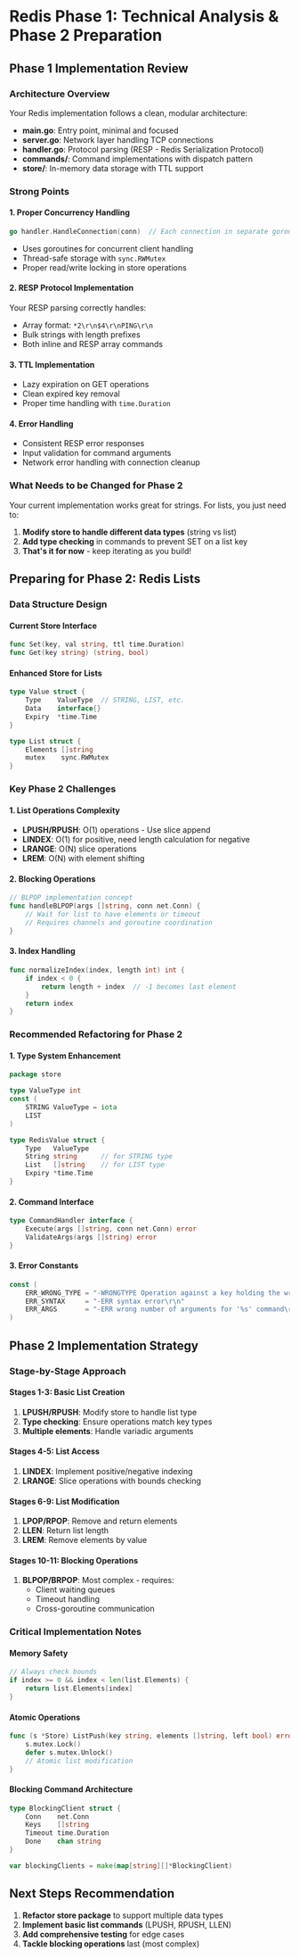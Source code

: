 # Redis Phase 1: Technical Analysis & Phase 2 Preparation

## Phase 1 Implementation Review

### Architecture Overview

Your Redis implementation follows a clean, modular architecture:

- **main.go**: Entry point, minimal and focused
- **server.go**: Network layer handling TCP connections
- **handler.go**: Protocol parsing (RESP - Redis Serialization Protocol)
- **commands/**: Command implementations with dispatch pattern
- **store/**: In-memory data storage with TTL support

### Strong Points

#### 1. **Proper Concurrency Handling**

```go
go handler.HandleConnection(conn)  // Each connection in separate goroutine
```

- Uses goroutines for concurrent client handling
- Thread-safe storage with `sync.RWMutex`
- Proper read/write locking in store operations

#### 2. **RESP Protocol Implementation**

Your RESP parsing correctly handles:

- Array format: `*2\r\n$4\r\nPING\r\n`
- Bulk strings with length prefixes
- Both inline and RESP array commands

#### 3. **TTL Implementation**

- Lazy expiration on GET operations
- Clean expired key removal
- Proper time handling with `time.Duration`

#### 4. **Error Handling**

- Consistent RESP error responses
- Input validation for command arguments
- Network error handling with connection cleanup

### What Needs to be Changed for Phase 2

Your current implementation works great for strings. For lists, you just need to:

1. **Modify store to handle different data types** (string vs list)
2. **Add type checking** in commands to prevent SET on a list key
3. **That's it for now** - keep iterating as you build!

## Preparing for Phase 2: Redis Lists

### Data Structure Design

#### Current Store Interface

```go
func Set(key, val string, ttl time.Duration)
func Get(key string) (string, bool)
```

#### Enhanced Store for Lists

```go
type Value struct {
    Type    ValueType  // STRING, LIST, etc.
    Data    interface{}
    Expiry  *time.Time
}

type List struct {
    Elements []string
    mutex    sync.RWMutex
}
```

### Key Phase 2 Challenges

#### 1. **List Operations Complexity**

- **LPUSH/RPUSH**: O(1) operations - Use slice append
- **LINDEX**: O(1) for positive, need length calculation for negative
- **LRANGE**: O(N) slice operations
- **LREM**: O(N) with element shifting

#### 2. **Blocking Operations**

```go
// BLPOP implementation concept
func handleBLPOP(args []string, conn net.Conn) {
    // Wait for list to have elements or timeout
    // Requires channels and goroutine coordination
}
```

#### 3. **Index Handling**

```go
func normalizeIndex(index, length int) int {
    if index < 0 {
        return length + index  // -1 becomes last element
    }
    return index
}
```

### Recommended Refactoring for Phase 2

#### 1. **Type System Enhancement**

```go
package store

type ValueType int
const (
    STRING ValueType = iota
    LIST
)

type RedisValue struct {
    Type   ValueType
    String string      // for STRING type
    List   []string    // for LIST type
    Expiry *time.Time
}
```

#### 2. **Command Interface**

```go
type CommandHandler interface {
    Execute(args []string, conn net.Conn) error
    ValidateArgs(args []string) error
}
```

#### 3. **Error Constants**

```go
const (
    ERR_WRONG_TYPE = "-WRONGTYPE Operation against a key holding the wrong kind of value\r\n"
    ERR_SYNTAX     = "-ERR syntax error\r\n"
    ERR_ARGS       = "-ERR wrong number of arguments for '%s' command\r\n"
)
```

## Phase 2 Implementation Strategy

### Stage-by-Stage Approach

#### Stages 1-3: Basic List Creation

1. **LPUSH/RPUSH**: Modify store to handle list type
2. **Type checking**: Ensure operations match key types
3. **Multiple elements**: Handle variadic arguments

#### Stages 4-5: List Access

1. **LINDEX**: Implement positive/negative indexing
2. **LRANGE**: Slice operations with bounds checking

#### Stages 6-9: List Modification

1. **LPOP/RPOP**: Remove and return elements
2. **LLEN**: Return list length
3. **LREM**: Remove elements by value

#### Stages 10-11: Blocking Operations

1. **BLPOP/BRPOP**: Most complex - requires:
   - Client waiting queues
   - Timeout handling
   - Cross-goroutine communication

### Critical Implementation Notes

#### Memory Safety

```go
// Always check bounds
if index >= 0 && index < len(list.Elements) {
    return list.Elements[index]
}
```

#### Atomic Operations

```go
func (s *Store) ListPush(key string, elements []string, left bool) error {
    s.mutex.Lock()
    defer s.mutex.Unlock()
    // Atomic list modification
}
```

#### Blocking Command Architecture

```go
type BlockingClient struct {
    Conn    net.Conn
    Keys    []string
    Timeout time.Duration
    Done    chan string
}

var blockingClients = make(map[string][]*BlockingClient)
```

## Next Steps Recommendation

1. **Refactor store package** to support multiple data types
2. **Implement basic list commands** (LPUSH, RPUSH, LLEN)
3. **Add comprehensive testing** for edge cases
4. **Tackle blocking operations** last (most complex)
